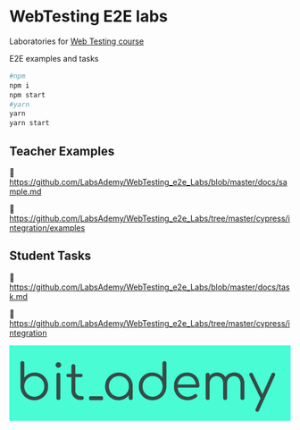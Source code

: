 # WebTesting E2E labs

Laboratories for [Web Testing course](https://github.com/BitAdemy/WebTesting)

E2E examples and tasks

```bash
#npm
npm i
npm start
#yarn
yarn
yarn start
```

## Teacher Examples

📃 https://github.com/LabsAdemy/WebTesting_e2e_Labs/blob/master/docs/sample.md

🧪 https://github.com/LabsAdemy/WebTesting_e2e_Labs/tree/master/cypress/integration/examples

## Student Tasks

📃 https://github.com/LabsAdemy/WebTesting_e2e_Labs/blob/master/docs/task.md

🧪 https://github.com/LabsAdemy/WebTesting_e2e_Labs/tree/master/cypress/integration

[![bit_ademy](./assets/bit_ademy.png)](https://bitademy.com)
